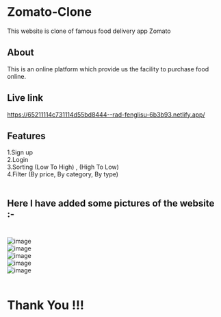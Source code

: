 # Zomato-Clone
This website is clone of famous food delivery app Zomato</br>
## About
This is an online platform which provide us the facility to purchase food online.
## Live link
https://65211114c731114d55bd8444--rad-fenglisu-6b3b93.netlify.app/
## Features
1.Sign up </br>
2.Login </br>
3.Sorting (Low To High) , (High To Low) </br>
4.Filter (By price, By category, By type) </br> </br>
## Here I have added some pictures of the website :- </br> </br>
![image](https://github.com/Shivanidas1045/Zomato-Clone/assets/114162435/49fcc8e1-1931-4812-b092-7416ac6d69e0) </br>
![image](https://github.com/Shivanidas1045/Zomato-Clone/assets/114162435/5834e944-af38-41cb-9968-55c42afd3ab9) </br>
![image](https://github.com/Shivanidas1045/Zomato-Clone/assets/114162435/67c9e462-7f9f-4bea-b9b0-834b6f5a0255) </br>
![image](https://github.com/Shivanidas1045/Zomato-Clone/assets/114162435/01362ecc-37a5-4ca3-aa12-931793329a40) </br>
![image](https://github.com/Shivanidas1045/Zomato-Clone/assets/114162435/4cac1318-45ed-4a32-b181-164381a535f1) </br></br>

# Thank You !!!









